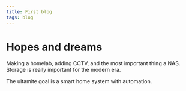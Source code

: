 ```yaml
---
title: First blog
tags: blog
---
```


# Hopes and dreams
Making a homelab, adding CCTV, and the most important thing a NAS.
Storage is really important for the modern era.  

The ultamite goal is a smart home system with automation.